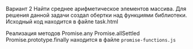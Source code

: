 Вариант 2
Найти среднее арифметическое элементов массива.
Для решения данной задачи создал обертки над
функциями библиотеки.
Исходный код находится в файле task.html

Реализация методов 
Promise.any
Promise.allSettled
Promise.prototype.finally
находится в файле `promise-functions.js`